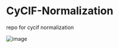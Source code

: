 # CyCIF-Normalization
repo for cycif normalization

![image](https://github.com/kunlunW/CyCIF-Normalization/assets/52982585/49843432-d371-41ff-9927-ab7d2d868a18)
